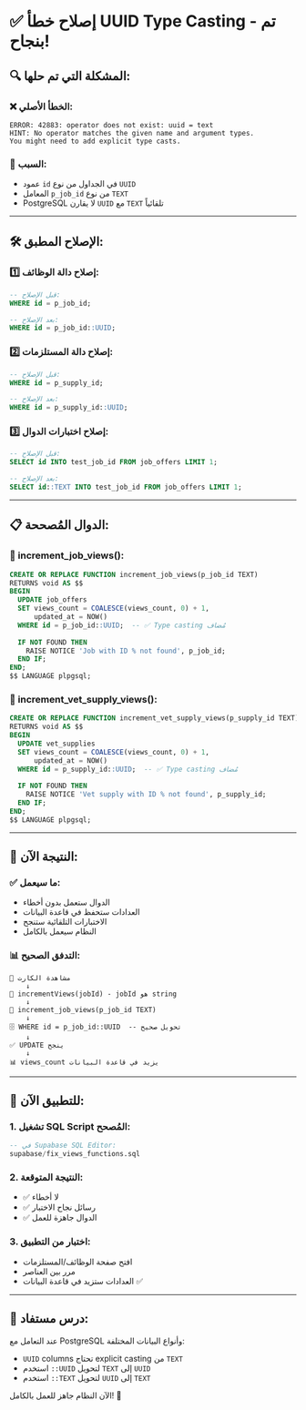 # ✅ إصلاح خطأ UUID Type Casting - تم بنجاح!

## 🔍 **المشكلة التي تم حلها:**

### ❌ **الخطأ الأصلي:**
```
ERROR: 42883: operator does not exist: uuid = text
HINT: No operator matches the given name and argument types. 
You might need to add explicit type casts.
```

### 🎯 **السبب:**
- عمود `id` في الجداول من نوع `UUID`
- المعامل `p_job_id` من نوع `TEXT`
- PostgreSQL لا يقارن `UUID` مع `TEXT` تلقائياً

---

## 🛠️ **الإصلاح المطبق:**

### **1️⃣ إصلاح دالة الوظائف:**
```sql
-- قبل الإصلاح:
WHERE id = p_job_id;

-- بعد الإصلاح:
WHERE id = p_job_id::UUID;
```

### **2️⃣ إصلاح دالة المستلزمات:**
```sql
-- قبل الإصلاح:
WHERE id = p_supply_id;

-- بعد الإصلاح:
WHERE id = p_supply_id::UUID;
```

### **3️⃣ إصلاح اختبارات الدوال:**
```sql
-- قبل الإصلاح:
SELECT id INTO test_job_id FROM job_offers LIMIT 1;

-- بعد الإصلاح:
SELECT id::TEXT INTO test_job_id FROM job_offers LIMIT 1;
```

---

## 📋 **الدوال المُصححة:**

### **🔧 increment_job_views():**
```sql
CREATE OR REPLACE FUNCTION increment_job_views(p_job_id TEXT)
RETURNS void AS $$
BEGIN
  UPDATE job_offers 
  SET views_count = COALESCE(views_count, 0) + 1,
      updated_at = NOW()
  WHERE id = p_job_id::UUID;  -- ✅ Type casting مُضاف
  
  IF NOT FOUND THEN
    RAISE NOTICE 'Job with ID % not found', p_job_id;
  END IF;
END;
$$ LANGUAGE plpgsql;
```

### **🔧 increment_vet_supply_views():**
```sql
CREATE OR REPLACE FUNCTION increment_vet_supply_views(p_supply_id TEXT)
RETURNS void AS $$
BEGIN
  UPDATE vet_supplies 
  SET views_count = COALESCE(views_count, 0) + 1,
      updated_at = NOW()
  WHERE id = p_supply_id::UUID;  -- ✅ Type casting مُضاف
  
  IF NOT FOUND THEN
    RAISE NOTICE 'Vet supply with ID % not found', p_supply_id;
  END IF;
END;
$$ LANGUAGE plpgsql;
```

---

## 🎯 **النتيجة الآن:**

### **✅ ما سيعمل:**
- الدوال ستعمل بدون أخطاء
- العدادات ستحفظ في قاعدة البيانات
- الاختبارات التلقائية ستنجح
- النظام سيعمل بالكامل

### **📊 التدفق الصحيح:**
```
👀 مشاهدة الكارت
    ↓
📱 incrementViews(jobId) - jobId هو string
    ↓
🔧 increment_job_views(p_job_id TEXT)
    ↓
🗄️ WHERE id = p_job_id::UUID  -- تحويل صحيح
    ↓
✅ UPDATE ينجح
    ↓
📊 views_count يزيد في قاعدة البيانات
```

---

## 🚀 **للتطبيق الآن:**

### **1. تشغيل SQL Script المُصحح:**
```sql
-- في Supabase SQL Editor:
supabase/fix_views_functions.sql
```

### **2. النتيجة المتوقعة:**
- ✅ لا أخطاء
- ✅ رسائل نجاح الاختبار
- ✅ الدوال جاهزة للعمل

### **3. اختبار من التطبيق:**
- افتح صفحة الوظائف/المستلزمات
- مرر بين العناصر
- العدادات ستزيد في قاعدة البيانات ✅

---

## 📝 **درس مستفاد:**

عند التعامل مع PostgreSQL وأنواع البيانات المختلفة:
- `UUID` columns تحتاج explicit casting من `TEXT`
- استخدم `::UUID` لتحويل `TEXT` إلى `UUID`
- استخدم `::TEXT` لتحويل `UUID` إلى `TEXT`

الآن النظام جاهز للعمل بالكامل! 🎉